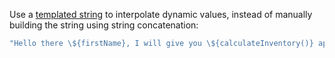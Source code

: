 Use a [templated string](https://developer.mozilla.org/en-US/docs/Web/JavaScript/Reference/Template_literals)
to interpolate dynamic values, instead of manually building the string using
string concatenation:

```javascript
"Hello there \${firstName}, I will give you \${calculateInventory()} apples."
```
